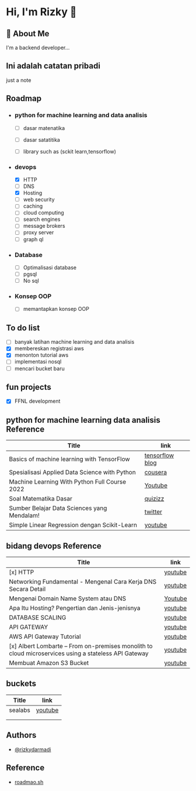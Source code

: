 
# Hi, I'm Rizky 👋


## 🚀 About Me
I'm a backend developer...


## Ini adalah catatan pribadi

just a note


## Roadmap

- ### python for machine learning and data analisis
    - [ ] dasar matenatika
    - [ ] dasar satatitika
    - [ ] library such as (sckit learn,tensorflow)


- ### devops
    - [x] HTTP 
    - [ ] DNS
    - [x] Hosting
    - [ ] web security
    - [ ] caching
    - [ ] cloud computing
    - [ ] search engines
    - [ ] message brokers
    - [ ] proxy server 
    - [ ] graph ql

- ### Database
    - [ ] Optimalisasi database
    - [ ] pgsql
    - [ ] No sql

- ### Konsep OOP
    - [ ] memantapkan konsep OOP

## To do list

- [ ] banyak latihan machine learning and data analisis
- [x] membereskan registrasi aws 
- [x] menonton tutorial aws 
- [ ] implementasi nosql
- [ ] mencari bucket baru

## fun projects
 - [x] FFNL development


## python for machine learning data analisis Reference

| Title             | link                                                                |
| ----------------- | ------------------------------------------------------------------ |
| Basics of machine learning with TensorFlow | [tensorflow blog](https://www.tensorflow.org/resources/learn-ml/basics-of-machine-learning)|
| Spesialisasi Applied Data Science with Python | [cousera](https://www.coursera.org/specializations/data-science-python?utm_source=gg&utm_medium=sem&utm_campaign=29-AppliedDataSciencePython-ROW&utm_content=B2C&campaignid=13259947800&adgroupid=117959621010&device=c&keyword=online%20data%20science%20training&matchtype=b&network=g&devicemodel=&adpostion=&creativeid=524072187256&hide_mobile_promo&gclid=CjwKCAjw77WVBhBuEiwAJ-YoJNd_N2mzxTjnLxE2RdEjF_57z1NvD2F6NbXsldi8FKg_xQtKJywYsxoCa4cQAvD_BwE) |
| Machine Learning With Python Full Course 2022 | [Youtube](https://www.youtube.com/watch?v=c8W7dRPdIPE) |
| Soal Matematika Dasar | [quizizz](https://quizizz.com/admin/quiz/5c89e53768cd400020ba1385/soal-matematika-dasar) |
|Sumber Belajar Data Sciences yang Mendalam!|[twitter](https://twitter.com/pacmannai/status/1538876286470623233)|
|Simple Linear Regression dengan Scikit-Learn | [youtube](https://www.youtube.com/watch?v=lcjq7-2zMSA&t=134s)


## bidang devops Reference

| Title             | link                                                                |
| ----------------- | ------------------------------------------------------------------ |
| [x] HTTP | [youtube](https://www.youtube.com/watch?v=92Rjzrq4oIg)|
| Networking Fundamental - Mengenal Cara Kerja DNS Secara Detail | [youtube](https://www.youtube.com/watch?v=nTJUtn3tlr8) |
| Mengenai Domain Name System atau DNS | [Youtube](https://www.youtube.com/watch?v=EvvHoQs36eM) |
| Apa Itu Hosting? Pengertian dan Jenis-jenisnya | [youtube](https://www.youtube.com/watch?v=KGBHNjigJ0o) |
|DATABASE SCALING | [youtube](https://www.youtube.com/watch?v=wH5LZ6ALxpw)|
|API GATEWAY| [youtube](https://www.youtube.com/watch?v=aZWbBcgS16s)|
|AWS API Gateway Tutorial | [youtube](https://www.youtube.com/watch?v=qnVfWG8N7Fw)
| [x] Albert Lombarte – From on-premises monolith to cloud microservices using a stateless API Gateway | [youtube](https://www.youtube.com/watch?v=eaZ5_Z4GchU)
|Membuat Amazon S3 Bucket|[youtube](https://www.youtube.com/watch?v=qV9-8V5YLE8)|


## buckets
| Title             | link                                                                |
| ----------------- | ------------------------------------------------------------------ |
|sealabs|[youtube](https://www.youtube.com/watch?v=0zg4Ls7WpxE)|
|||
|||


## Authors

- [@rizkydarmadi](https://www.github.com/rizkydarmadi)


## Reference

- [roadmao.sh](https://roadmap.sh/backend)
